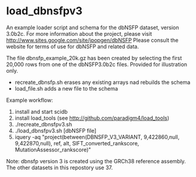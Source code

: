 load_dbnsfpv3
=========

An example loader script and schema for the dbNSFP dataset, version 3.0b2c.
For more information about the project, please visit http://www.sites.google.com/site/jpopgen/dbNSFP
Please consult the website for terms of use for dbNSFP and related data.

The file dbnsfp_example_20k.gz has been created by selecting the first 20,000 rows from one of the dbNSFP3.0b2c files.
Provided for illustration only.

 - recreate_dbnsfp.sh erases any existing arrays nad rebuilds the schema
 - load_file.sh adds a new file to the schema

Example workflow:
 
 1. install and start scidb
 2. install load_tools (see http://github.com/paradigm4/load_tools)
 3. ./recreate_dbnsfpv3.sh
 4. ./load_dbnsfpv3.sh [dbNSFP file]
 5. iquery -aq "project(between(DBNSFP_V3_VARIANT, 9,422860,null, 9,422870,null), ref, alt, SIFT_converted_rankscore, MutationAssessor_rankscore)"
 
Note: dbnsfp version 3 is created using the GRCh38 reference assembly. The other datasets in this repostory use 37.

